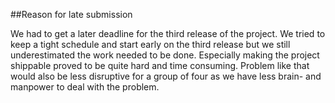 ##Reason for late submission
 
We had to get a later deadline for the third release of the project. We tried to keep a tight schedule and start early on the third release but we still underestimated the work needed to be done. 
Especially making the project shippable proved to be quite hard and time consuming. Problem like that would also be less disruptive for a group of four as we have less brain- and manpower to deal with the 
problem. 